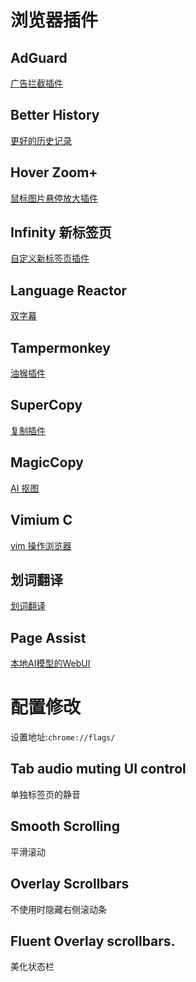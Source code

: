 # 浏览器插件
## AdGuard
[广告拦截插件](https://chromewebstore.google.com/detail/adguard-%E5%B9%BF%E5%91%8A%E6%8B%A6%E6%88%AA%E5%99%A8-mv3-beta/apjcbfpjihpedihablmalmbbhjpklbdf)
## Better History
[更好的历史记录](https://chrome.google.com/webstore/detail/egehpkpgpgooebopjihjmnpejnjafefi)
## Hover Zoom+
[鼠标图片悬停放大插件](https://chromewebstore.google.com/detail/hover-zoom+/pccckmaobkjjboncdfnnofkonhgpceea)
## Infinity 新标签页
[自定义新标签页插件](https://chrome.google.com/webstore/detail/nnnkddnnlpamobajfibfdgfnbcnkgngh)
## Language Reactor
[双字幕](https://chromewebstore.google.com/detail/language-reactor/hoombieeljmmljlkjmnheibnpciblicm)
## Tampermonkey
[油猴插件](https://chromewebstore.google.com/detail/%E7%AF%A1%E6%94%B9%E7%8C%B4/dhdgffkkebhmkfjojejmpbldmpobfkfo)
## SuperCopy
[复制插件](https://chromewebstore.google.com/detail/supercopy-%E8%B6%85%E7%BA%A7%E5%A4%8D%E5%88%B6/onepmapfbjohnegdmfhndpefjkppbjkm)
## MagicCopy
[AI 抠图](https://chromewebstore.google.com/detail/magic-copy/nnifclicibdhgakebbnbfmomniihfmkg)
## Vimium C
[vim 操作浏览器](https://chromewebstore.google.com/detail/vimium-c-%E5%85%A8%E9%94%AE%E7%9B%98%E6%93%8D%E4%BD%9C%E6%B5%8F%E8%A7%88%E5%99%A8/hfjbmagddngcpeloejdejnfgbamkjaeg)
## 划词翻译
[划词翻译](https://chromewebstore.google.com/detail/%E5%88%92%E8%AF%8D%E7%BF%BB%E8%AF%91/ikhdkkncnoglghljlkmcimlnlhkeamad)
## Page Assist
[本地AI模型的WebUI](https://chromewebstore.google.com/detail/page-assist-%E6%9C%AC%E5%9C%B0-ai-%E6%A8%A1%E5%9E%8B%E7%9A%84-web/jfgfiigpkhlkbnfnbobbkinehhfdhndo)

# 配置修改
设置地址:`chrome://flags/`
## Tab audio muting UI control
单独标签页的静音
## Smooth Scrolling
平滑滚动
## Overlay Scrollbars
不使用时隐藏右侧滚动条
## Fluent Overlay scrollbars.
美化状态栏
